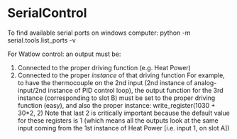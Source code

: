 # SerialControl

To find available serial ports on windows computer:
python -m serial.tools.list_ports -v

For Watlow control: an output must be:
1. Connected to the proper driving function (e.g. Heat Power)
2. Connected to the proper *instance* of that driving function
  For example, to have the thermocouple on the 2nd input (2nd instance of analog-input/2nd instance of PID control loop), the output function for the 3rd instance (corresponding to slot B) must be set to the proper driving function (easy), and also the proper instance:
  write_register(1030 + 30*2, 2)
  Note that last 2 is critically important because the default value for these registers is 1 (which means all the outputs look at the same input coming from the 1st instance of Heat Power [i.e. input 1, on slot A])
